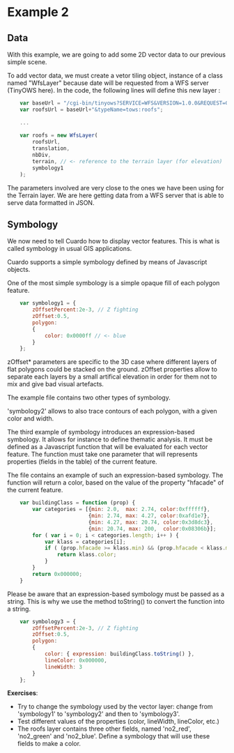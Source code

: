 Example 2
=========

Data
----

With this example, we are going to add some 2D vector data to our previous simple scene.

To add vector data, we must create a vetor tiling object, instance of a class named "WfsLayer" because date will be requested from a WFS server (TinyOWS here). In the code, the following lines will define this new layer :

```Javascript
    var baseUrl = "/cgi-bin/tinyows?SERVICE=WFS&VERSION=1.0.0&REQUEST=GetFeature&outputFormat=JSON";
    var roofsUrl = baseUrl+"&typeName=tows:roofs";
    
    ...
    
    var roofs = new WfsLayer(
        roofsUrl,
        translation,
        nbDiv,
        terrain, // <- reference to the terrain layer (for elevation)
        symbology1
    );
```

The parameters involved are very close to the ones we have been using for the Terrain layer. We are here getting data from a WFS server that is able to serve data formatted in JSON.

Symbology
---------

We now need to tell Cuardo how to display vector features. This is what is called symbology in usual GIS applications.

Cuardo supports a simple symbology defined by means of Javascript objects.

One of the most simple symbology is a simple opaque fill of each polygon feature.

```Javascript
    var symbology1 = {
        zOffsetPercent:2e-3, // Z fighting
        zOffset:0.5,
        polygon:
        {
            color: 0x0000ff // <- blue
        }
    };
```

zOffset* parameters are specific to the 3D case where different layers of flat polygons could be stacked on the ground. zOffset properties allow to separate each layers by a small artifical elevation in order for them not to mix and give bad visual artefacts.

The example file contains two other types of symbology.

'symbology2' allows to also trace contours of each polygon, with a given color and width.

The third example of symbology introduces an expression-based symbology. It allows for instance to define thematic analysis. It must be defined as a Javascript function that will be evaluated for each vector feature.
The function must take one parameter that will represents properties (fields in the table) of the current feature.

The file contains an example of such an expression-based symbology. The function will return a color, based on the value of the property "hfacade" of the current feature.

```Javascript
    var buildingClass = function (prop) {
        var categories = [{min: 2.0,  max: 2.74, color:0xffffff},
                          {min: 2.74, max: 4.27, color:0xafd1e7},
                          {min: 4.27, max: 20.74, color:0x3d8dc3},
                          {min: 20.74, max: 200,  color:0x08306b}];
        for ( var i = 0; i < categories.length; i++ ) {
            var klass = categories[i];
            if ( (prop.hfacade >= klass.min) && (prop.hfacade < klass.max) ) {
                return klass.color;
            }
        }
        return 0x000000;
    }
```

Please be aware that an expression-based symbology must be passed as a string. This is why we use the method toString() to convert the function into a string.

```Javascript
    var symbology3 = {
        zOffsetPercent:2e-3, // Z fighting
        zOffset:0.5,
        polygon:
        {
            color: { expression: buildingClass.toString() },
            lineColor: 0x000000,
            lineWidth: 3
        }
    };
```

**Exercises**:
* Try to change the symbology used by the vector layer: change from 'symbology1' to 'symbology2' and then to 'symbology3'.
* Test different values of the properties (color, lineWidth, lineColor, etc.)
* The roofs layer contains three other fields, named 'no2_red', 'no2_green' and 'no2_blue'. Define a symbology that will use these fields to make a color.
